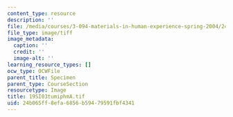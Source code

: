 ```yaml
---
content_type: resource
description: ''
file: /media/courses/3-094-materials-in-human-experience-spring-2004/24b065ff8efa6856b59479591fbf4341_19SI03tumiphmA.tif
file_type: image/tiff
image_metadata:
  caption: ''
  credit: ''
  image-alt: ''
learning_resource_types: []
ocw_type: OCWFile
parent_title: Specimen
parent_type: CourseSection
resourcetype: Image
title: 19SI03tumiphmA.tif
uid: 24b065ff-8efa-6856-b594-79591fbf4341
---
```

